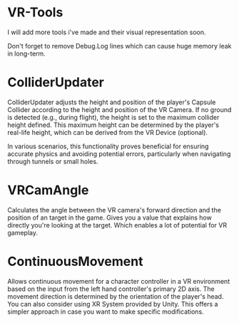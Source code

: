 # VR-Tools


I will add more tools i've made and their visual representation soon.


Don't forget to remove Debug.Log lines which can cause huge memory leak in long-term.

# ColliderUpdater
ColliderUpdater adjusts the height and position of the player's Capsule Collider according to the height and position of the VR Camera. If no ground is detected (e.g., during flight), the height is set to the maximum collider height defined. This maximum height can be determined by the player's real-life height, which can be derived from the VR Device (optional).

In various scenarios, this functionality proves beneficial for ensuring accurate physics and avoiding potential errors, particularly when navigating through tunnels or small holes.

# VRCamAngle
Calculates the angle between the VR camera's forward direction and the position of an target in the game. Gives you a value that explains how directly you're looking at the target. Which enables a lot of potential for VR gameplay.

# ContinuousMovement
Allows continuous movement for a character controller in a VR environment based on the input from the left hand controller's primary 2D axis. The movement direction is determined by the orientation of the player's head. You can also consider using XR System provided by Unity. This offers a simpler approach in case you want to make specific modifications.
